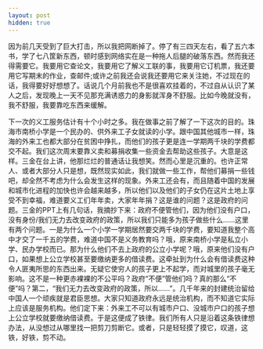 ```yaml
---
layout: post
hidden: true
---
```

因为前几天受到了巨大打击，所以我把网断掉了。停了有三四天左右，看了五六本书，学了七八筐新东西，顿时感到网络实在是一种拖人后腿的破落东西。然而我还得需要它。我要用它查论文，我要用它了解义工联的事，我要用它订机票，我还要用它写期末的作业，查邮件;或许之前我还会说我还要用它来关注她，不过现在的话，我得要好好想想了。话说几个月前我也不是很喜欢挂着的，不过自从认识了某人之后，发现晚上一天不见那充满诱惑力的身影就浑身不舒服。比如今晚就没有，我不舒服，我要靠吃东西来缓解。

下一次的义工服务估计有十个小时之多。我在做事之前了解了一下这次的目的。珠海市南桥小学是一个民办的、供外来工子女就读的小学。跟中国其他城市一样，珠海的外来工也都大部分在贫困中挣扎，而他们的孩子更是连一学期两千块的学费都交不起。我们这次周末要靠义卖和募捐收集一些资金去帮助这些孩子。大意是这样。三金在台上讲，他那烂烂的普通话让我想笑。然而心里是沉重的。也许正常人、或者大部分人只是想，既然现实如此，我们就做一些工作，帮他们募捐一些钱吧，却全然不考虑为什么会发生这样的现象。外来工还会有，而且随着中国的发展和城市化进程的加快也许会越来越多，所以他们以及他们的子女仍在这片土地上享受不到幸福，难道要义工们年年卖，大家年年捐？这是谁的问题？这是政府的问题。三金的PPT上有几句话，我摘抄下来：政府不便管他们，因为他们没有户口，没有身份/我们无力去改变政府的政策，所以我们只能多为孩子做些什么……这里有两个问题。一是为什么一个小学一学期居然要交两千块的学费，要知道我整个高中才交了一千五的学费，难道中国不是义务教育吗？哦，原来南桥小学是私立小学、民办学校而已。那为什么他们不去上政府的公立小学呢？哦，原来他们没有户口，如果想上公立学校甚至要缴纳更多的借读费。这牵扯到为什么会有借读费这种令人匪夷所思的东西出来。无疑它使穷人的孩子更上不起学，而对城里的孩子毫无影响。这不是一种更赤裸裸的不公平吗？政府“不便”管他们吗？真的那么“不便”吗？第二，“我们无力去改变政府的政策，所以……”。几千年来的封建统治留给中国人一个顽疾就是君臣思想。大家只知道政府永远是统治机构，而不知道它实际上应该是服务机构。他们定下来：外来工不可以有城市户口、没城市户口的孩子想上公立学校就要缴纳借读费。于是这便成了铁律。我们所有人只是沿着这条铁律想办法，从没想过从哪里找一把剪刀剪断它。或者，只是轻轻摸了摸它，叹道，这铁，好铁，剪不动。